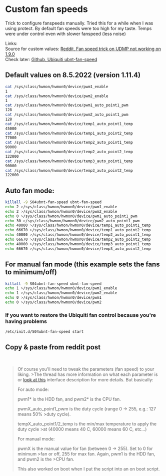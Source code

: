 # Custom fan speeds

Trick to configure fanspeeds manually. Tried this for a while when I was using protect. By default fan speeds were too high for my taste. Temps were under control even with slower fanspeed (less noise)

Links:
<br/>Source for custom values: [Reddit, Fan speed trick on UDMP not working on 1.9.0]
<br/>Check later: [Github, Ubiquiti ubnt-fan-speed]



## Default values on 8.5.2022 (version 1.11.4)
```bash
cat /sys/class/hwmon/hwmon0/device/pwm1_enable
1
cat /sys/class/hwmon/hwmon0/device/pwm2_enable
1
cat /sys/class/hwmon/hwmon0/device/pwm1_auto_point1_pwm
128
cat /sys/class/hwmon/hwmon0/device/pwm2_auto_point1_pwm
128
cat /sys/class/hwmon/hwmon0/device/temp1_auto_point1_temp
45000
cat /sys/class/hwmon/hwmon0/device/temp1_auto_point2_temp
77000
cat /sys/class/hwmon/hwmon0/device/temp2_auto_point1_temp
90000
cat /sys/class/hwmon/hwmon0/device/temp2_auto_point2_temp
122000
cat /sys/class/hwmon/hwmon0/device/temp3_auto_point1_temp
90000
cat /sys/class/hwmon/hwmon0/device/temp3_auto_point2_temp
122000
```
## Auto fan mode:
```bash
killall -9 S04ubnt-fan-speed ubnt-fan-speed
echo 2 >/sys/class/hwmon/hwmon0/device/pwm1_enable
echo 2 >/sys/class/hwmon/hwmon0/device/pwm2_enable
echo 0 >/sys/class/hwmon/hwmon0/device/pwm1_auto_point1_pwm
echo 30 >/sys/class/hwmon/hwmon0/device/pwm2_auto_point1_pwm
echo 40000 >/sys/class/hwmon/hwmon0/device/temp1_auto_point1_temp
echo 66670 >/sys/class/hwmon/hwmon0/device/temp1_auto_point2_temp
echo 40000 >/sys/class/hwmon/hwmon0/device/temp2_auto_point1_temp
echo 66670 >/sys/class/hwmon/hwmon0/device/temp2_auto_point2_temp
echo 40000 >/sys/class/hwmon/hwmon0/device/temp3_auto_point1_temp
echo 66670 >/sys/class/hwmon/hwmon0/device/temp3_auto_point2_temp
```

## For manual fan mode (this example sets the fans to minimum/off)

```bash
killall -9 S04ubnt-fan-speed ubnt-fan-speed
echo 1 >/sys/class/hwmon/hwmon0/device/pwm1_enable
echo 1 >/sys/class/hwmon/hwmon0/device/pwm2_enable
echo 0 >/sys/class/hwmon/hwmon0/device/pwm1
echo 0 >/sys/class/hwmon/hwmon0/device/pwm2
```

### If you want to restore the Ubiquiti fan control because you're having problems

```bash
/etc/init.d/S04ubnt-fan-speed start
```

## Copy & paste from reddit post
<br />

>Of course you'll need to tweak the parameters (fan speed) to your liking. >The thread has more information on what each parameter is or [look at this]
>interface description for more details. But basically:
>
>For auto mode:
>
>pwm1* is the HDD fan, and pwm2* is the CPU fan.
>
>pwmX_auto_point1_pwm is the duty cycle (range 0 -> 255, e.g.: 127 means 50% >duty cycle).
>
>tempX_auto_point1/2_temp is the min/max temperature to apply the duty cycle >at (40000 means 40 C, 60000 means 60 C, etc...)
>
>For manual mode:
>
>pwmX is the manual value for fan (between 0 -> 255). Set to 0 for minimum >fan or off, 255 for max fan. Again, pwm1 is the HDD fan, and pwm2 is the >CPU fan.
>
>This also worked on boot when I put the script into an on boot script.



[arbitrary case-insensitive reference text]: https://www.mozilla.org
[1]: http://slashdot.org
[link text itself]: http://www.reddit.com

[Reddit, Fan speed trick on UDMP not working on 1.9.0]: https://www.reddit.com/r/Ubiquiti/comments/lw4mjl/fan_speed_trick_on_udmp_not_working_on_190/
[Github, Ubiquiti ubnt-fan-speed]:https://github.com/heXeo/ubnt-fan-speed
[look at this]: https://git.ti.com/cgit/ti-linux-kernel/ti-linux-kernel/tree/Documentation/hwmon/adt7475?id=1c301fc5394f7e1aa4c201e6e03d55d9c08b3bdf
